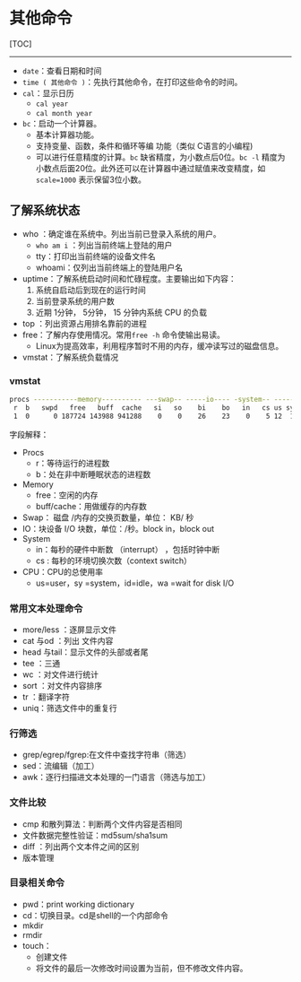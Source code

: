 # 其他命令

[TOC]

<!-- toc -->

------

* `date`：查看日期和时间
* `time ( 其他命令 )`：先执行其他命令，在打印这些命令的时间。
* `cal`：显示日历
  * `cal year`
  * `cal month year`
* `bc`：启动一个计算器。
  * 基本计算器功能。
  * 支持变量、函数，条件和循环等编 功能（类似 C语言的小编程)
  * 可以进行任意精度的计算。`bc` 缺省精度，为小数点后0位。`bc -l` 精度为小数点后面20位。此外还可以在计算器中通过赋值来改变精度，如 `scale=1000` 表示保留3位小数。

## 了解系统状态

* who ：确定谁在系统中。列出当前已登录入系统的用户。
  * `who am i` ：列出当前终端上登陆的用户
  * tty：打印出当前终端的设备文件名
  * whoami：仅列出当前终端上的登陆用户名
* uptime：了解系统启动时间和忙碌程度。主要输出如下内容：
  1. 系统自启动后到现在的运行时间
  2. 当前登录系统的用户数
  3. 近期 1分钟， 5分钟， 15 分钟内系统 CPU 的负载
* top ：列出资源占用排名靠前的进程
* free：了解内存使用情况。常用`free -h` 命令使输出易读。
  * Linux为提高效率，利用程序暂时不用的内存，缓冲读写过的磁盘信息。
* vmstat：了解系统负载情况



### vmstat

```bash
procs -----------memory---------- ---swap-- -----io---- -system-- ------cpu-----
 r  b   swpd   free   buff  cache   si   so    bi    bo   in   cs us sy id wa st
 1  0      0 187724 143988 941288    0    0    26    23    0    5 12  1 87  0  0
```

字段解释：

* Procs 
  * r：等待运行的进程数
  * b：处在非中断睡眠状态的进程数
* Memory
  * free：空闲的内存
  * buff/cache：用做缓存的内存数
* Swap： 磁盘 /内存的交换页数量，单位： KB/ 秒
* IO：块设备 I/O 块数，单位：/秒。block in，block out
* System
  * in：每秒的硬件中断数 （interrupt） ，包括时钟中断
  * cs : 每秒的环境切换次数（context switch）
* CPU：CPU的总使用率
  * us=user，sy =system，id=idle，wa =wait for disk I/O 

### 常用文本处理命令

* more/less ：逐屏显示文件
* cat 与od ：列出 文件内容
* head 与tail：显示文件的头部或者尾
* tee ：三通
* wc ：对文件进行统计
* sort ：对文件内容排序
* tr ：翻译字符
* uniq：筛选文件中的重复行

### 行筛选

* grep/egrep/fgrep:在文件中查找字符串（筛选）
* sed：流编辑（加工）
* awk：逐行扫描进文本处理的一门语言（筛选与加工）

### 文件比较

* cmp 和散列算法：判断两个文件内容是否相同
* 文件数据完整性验证：md5sum/sha1sum
* diff ：列出两个文本件之间的区别
* 版本管理

### 目录相关命令

* pwd：print working dictionary
* cd：切换目录。cd是shell的一个内部命令
* mkdir
* rmdir
* touch：
  * 创建文件
  * 将文件的最后一次修改时间设置为当前，但不修改文件内容。